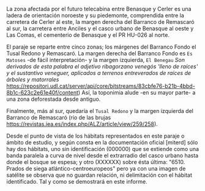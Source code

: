 La zona afectada por el futuro telecabina entre Benasque y Cerler es una ladera de orientación noroeste y su piedemonte, comprendida entre la carretera de Cerler al este, la margen derecha del Barranco de Remascaró al sur, la carretera entre Anciles y el casco urbano de Benasque al oeste y Las Comas, el cementerio de Benasque y el PR HU-026 al norte. 

El paraje se reparte entre cinco zonas; los márgenes del Barranco Fondo el Tusal Redono y Remascaró. La margen derecha del Barranco Fondo es `Es Matoses` -de fácil interpretación- y la margen izquierda, `El Benegau` *Son derivados de esta palabra el adjetivo ribagorzano venegós 'lleno de raíces' y el sustantivo veneguer, aplicados a terrenos entreverados de raíces de árboles y matorrales* https://repositori.udl.cat/server/api/core/bitstreams/83cbfe76-b21b-4bbd-8b1c-623c2e61e40f/content) 
Así,  la toponimia alude -en su mayor parte- a una zona deforestada desde antiguo.

Finalmente, más al sur, quedaría el `Tusal Redono` y la margen izquierda del Barranco de Remascaró (río de las brujas https://revistas.iea.es/index.php/ALZ/article/view/259/258).

Desde el punto de vista de los hábitats representados en este paraje o ámbito de estudio, y según consta en la documentación oficial [miterd] sólo hay dos hábitats, uno sin identificación (000000)  que se extiende como una banda paralela a curva de nivel desde el extrarradio del casco urbano hasta donde el bosque se espesa; y otro  (XXXXXX) sobre ésta última: "6510. Prados de siega atlántico-centroeuropeos" pero ya con una imagen de satélite se observa que no guardan relación, ni delimitación con el hábitat identificado. Tal y como se demostrará en este informe.

